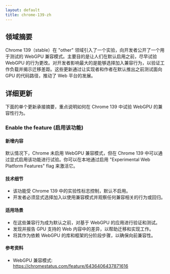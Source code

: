 ```yaml
---
layout: default
title: chrome-139-zh
---
```


## 领域摘要

Chrome 139（stable）在 "other" 领域引入了一个实验，向开发者公开了一个用于测试的 WebGPU 兼容模式。主要目的是让人们在默认启用之前，尽早试验 WebGPU 的行为更改。对开发者影响最大的是能够选择加入兼容行为，以验证工作负载并揭示迁移差距。这些更新通过让实现者和作者在默认推出之前测试面向 GPU 的代码路径，推动了 Web 平台的发展。

## 详细更新

下面的单个更新承接摘要，重点说明如何在 Chrome 139 中试验 WebGPU 的兼容性行为。

### Enable the feature (启用该功能)

#### 新增内容
默认情况下，Chrome 未启用 WebGPU 兼容模式，但在 Chrome 139 中可以通过显式启用该功能进行试验。你可以在本地通过启用 "Experimental Web Platform Features" flag 来激活它。

#### 技术细节
- 该功能受 Chrome 139 中的实验性标志控制，默认不启用。
- 开发者必须显式选择加入以使用兼容模式并观察任何兼容相关的行为或回归。

#### 适用场景
- 在这些兼容行为成为默认之前，对基于 WebGPU 的应用进行验证和测试。
- 发现并报告 GPU 支持的 Web 内容中的差异，以帮助迁移和实现工作。
- 将其作为依赖 WebGPU 的库和框架的分阶段步骤，以确保向前兼容性。

#### 参考资料
- WebGPU 兼容模式: https://chromestatus.com/feature/6436406437871616
